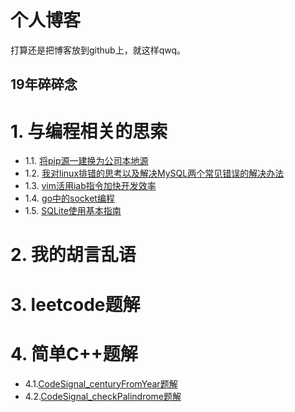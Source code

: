 # 个人博客
打算还是把博客放到github上，就这样qwq。

## 19年碎碎念

# 1. 与编程相关的思索
- 1.1. [将pip源一建换为公司本地源](md/01.md)
- 1.2. [我对linux排错的思考以及解决MySQL两个常见错误的解决办法](md/02.md)
- 1.3. [vim活用iab指令加快开发效率](md/03.md)
- 1.4. [go中的socket编程](md/04.md)
- 1.5. [SQLite使用基本指南](md/05.md)

# 2. 我的胡言乱语

# 3. leetcode题解

# 4. 简单C++题解
- 4.1.[CodeSignal_centuryFromYear题解](CodeSignal/c1_easy.md)
- 4.2.[CodeSignal_checkPalindrome题解](CodeSignal/c2_easy.md)